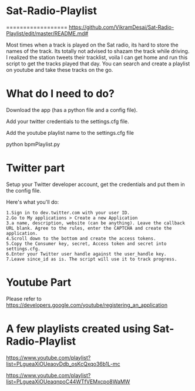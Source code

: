 # Sat-Radio-Playlist #
==================
https://github.com/VikramDesai/Sat-Radio-Playlist/edit/master/README.md#

Most times when a track is played on the Sat radio, its hard to store the names of the track. Its totally not advised to shazam the track while driving. I realized the station tweets their tracklist, voila I can get home and run this script to get the tracks played that day. You can search and create a playlist on youtube and take these tracks on the go.


# What do I need to do?

Download the app (has a python file and a config file).

Add your twitter credentials to the settings.cfg file.

Add the youtube playlist name to the settings.cfg file

python bpmPlaylist.py

# Twitter part

Setup your Twitter developer account, get the credentials and put them in the config file.

Here's what you'll do:

    1.Sign in to dev.twitter.com with your user ID.
    2.Go to My applications > Create a new Application
    3.a name, description, website (can be anything). Leave the callback URL blank. Agree to the rules, enter the CAPTCHA and create the application.
    4.Scroll down to the bottom and create the access tokens.
    5.Copy the Consumer key, secret, Access token and secret into settings.cfg.
    6.Enter your Twitter user handle against the user_handle key.
    7.Leave since_id as is. The script will use it to track progress.

# Youtube Part

Please refer to https://developers.google.com/youtube/registering_an_application

#  A few playlists created using Sat-Radio-Playlist

https://www.youtube.com/playlist?list=PLgueaXiOUeaovDdb_osKcQxqo36b1L-mc

https://www.youtube.com/playlist?list=PLgueaXiOUeaqnpoC44WTfVEMxcpo8WaMW
